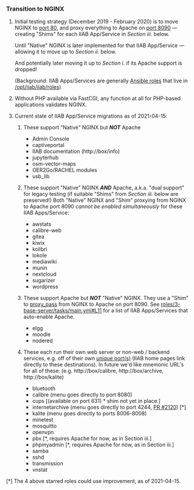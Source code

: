 ### Transition to NGINX

1. Initial testing strategy (December 2019 - February 2020) is to move NGINX to [port 80](https://github.com/iiab/iiab/wiki/IIAB-Networking#list-of-ports--services), and proxy everything to Apache on [port 8090](https://github.com/iiab/iiab/wiki/IIAB-Networking#list-of-ports--services) &mdash; creating "Shims" for each IIAB App/Service in *Section iii.* below.

   Until "Native" NGINX is later implemented for that IIAB App/Service &mdash; allowing it to move up to *Section ii.* below.

   And potentially later moving it up to *Section i.* if its Apache support is dropped!
   
   (Background: IIAB Apps/Services are generally [Ansible roles](https://github.com/iiab/iiab/wiki/IIAB-Contributors-Guide#ansible) that live in [/opt/iiab/iiab/roles](https://github.com/iiab/iiab/tree/master/roles))

2. Without PHP available via FastCGI, any function at all for PHP-based applications validates NGINX.

3. Current state of IIAB App/Service migrations as of 2021-04-15:

   1. These support "Native" NGINX but ***NOT*** Apache
      * Admin Console
      * captiveportal
      * IIAB documentation (http://box/info)
      * jupyterhub
      * osm-vector-maps
      * OER2Go/RACHEL modules
      * usb_lib

   2. These support "Native" NGINX ***AND*** Apache, a.k.a. "dual support" for legacy testing (if suitable "Shims" from *Section iii.* below are preserved!)  Both "Native" NGINX and "Shim" proxying from NGINX to Apache port 8090 *cannot be enabled simultaneously* for these IIAB Apps/Service:<!--But if you want to attempt their "Shim" proxying legacy testing mode, try setting your *primary web server* to Apache using `apache_install: True` and `apache_enabled: True` (and `nginx_enabled: False` to disable NGINX) in [/etc/iiab/local_vars.yml](http://wiki.laptop.org/go/IIAB/FAQ#What_is_local_vars.yml_and_how_do_I_customize_it.3F) before you install IIAB.  You may also need to run `cd /opt/iiab/iiab; ./runrole httpd` since this has been removed from [roles/3-base-server/tasks/main.yml](https://github.com/iiab/iiab/blob/master/roles/3-base-server/tasks/main.yml)-->
      * awstats
      * calibre-web
      * gitea
      * kiwix
      * kolibri
      * lokole
      * mediawiki
      * munin
      * nextcloud
      * sugarizer
      * wordpress

   3. These support Apache but ***NOT*** "Native" NGINX.  They use a "Shim" to [proxy_pass](https://docs.nginx.com/nginx/admin-guide/web-server/reverse-proxy/) from NGINX to Apache on port 8090.  See [roles/3-base-server/tasks/main.yml#L11](../3-base-server/tasks/main.yml#L11) for a list of IIAB Apps/Services that auto-enable Apache.
      * elgg
      * moodle
      * nodered

   4. These each run their own web server or non-web / backend services, e.g. off of their own [unique port(s)](https://github.com/iiab/iiab/wiki/IIAB-Networking#list-of-ports--services) (IIAB home pages link directly to these destinations).  In future we'd like mnemonic URL's for all of these: (e.g. http://box/calibre, http://box/archive, http://box/kalite)
      * bluetooth
      * calibre (menu goes directly to port 8080)
      * cups [(available on port 631) * shim not yet in place.]
      * internetarchive (menu goes directly to port 4244, [PR #2120](https://github.com/iiab/iiab/pull/2120)) [*]
      * kalite (menu goes directly to ports 8006-8008)
      * minetest
      * mosquitto
      * openvpn
      * pbx [*, requires Apache for now, as in Section iii.]
      * phpmyadmin [*, requires Apache for now, as in Section iii.]
      * samba
      * sshd
      * transmission
      * vnstat

[*] The 4 above starred roles could use improvement, as of 2021-04-15.
